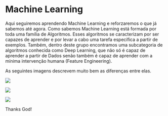 # Machine Learning


Aqui seguiremos aprendendo Machine Learning e reforzaremos o que já sabemos até agora. Como sabemos Machine Learning está formada por toda uma família de Algoritmos. Esses algoritmos se caracterizam por ser capazes de aprender e por levar a cabo uma tarefa específica a partir de exemplos. Também, dentro deste grupo encontramos uma subcategoria de algoritmos conhecida como Deep Learning, que não só é capaz de aprender a partir de Dados senão também é capaz de aprender com a mínima intervenção humana (Feature Engineering).    


As seguintes imagens descrevem muito bem as diferenças entre elas. 

![](https://docs.microsoft.com/pt-br/azure/machine-learning/media/concept-deep-learning-vs-machine-learning/ai-vs-machine-learning-vs-deep-learning.png)

![](https://www.net-cloud.com/wp-content/uploads/2018/08/taw_machine-learning_infographic_139.jpg)


![](https://kenzie.com.br/blog/wp-content/uploads/2020/12/machine-learning-2.png)








Thanks God!

